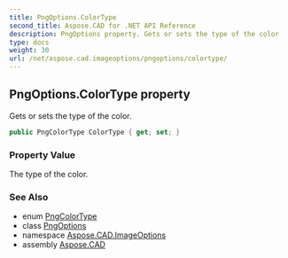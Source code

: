 ```yaml
---
title: PngOptions.ColorType
second_title: Aspose.CAD for .NET API Reference
description: PngOptions property. Gets or sets the type of the color
type: docs
weight: 30
url: /net/aspose.cad.imageoptions/pngoptions/colortype/
---
```

## PngOptions.ColorType property

Gets or sets the type of the color.

```csharp
public PngColorType ColorType { get; set; }
```

### Property Value

The type of the color.

### See Also

* enum [PngColorType](../../../aspose.cad.fileformats.png/pngcolortype/)
* class [PngOptions](../)
* namespace [Aspose.CAD.ImageOptions](../../../aspose.cad.imageoptions/)
* assembly [Aspose.CAD](../../../)


